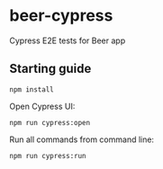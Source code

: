 # beer-cypress
Cypress E2E tests for Beer app

## Starting guide


```shell
npm install
```

Open Cypress UI:
```shell
npm run cypress:open
```

Run all commands from command line:
```shell
npm run cypress:run
```